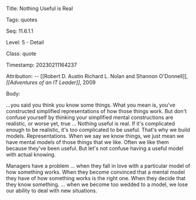Title:  Nothing Useful is Real

Tags:   quotes

Seq:    11.6.1.1

Level:  5 - Detail

Class:  quote

Timestamp: 20230211164237

Attribution: -- [[Robert D. Austin Richard L. Nolan and Shannon O'Donnell]], *[[Adventures of an IT Leader]]*, 2009

Body:

...you said you think you know some things. What you mean is, you've constructed simplified representations of how those things work. But don't confuse yourself by thinking your simplified mental constructions are realistic, or worse yet, true ... Nothing useful is real. If it's complicated enough to be realistic, it's too complicated to be useful. That's why we build models. Representations. When we say we know things, we just mean we have mental models of those things that we like. Often we like them because they've been useful. But let's not confuse having a useful model with actual knowing. 

Managers have a problem ... when they fall in love with a particular model of how something works. When they become convinced that a mental model they have of how something works is the right one. When they decide that they know something. ... when we become too wedded to a model, we lose our ability to deal with new situations.
